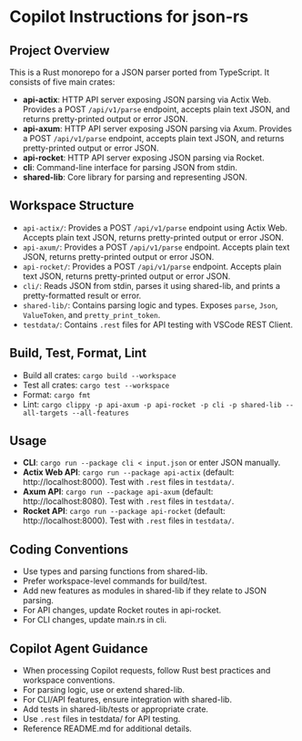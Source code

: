 # Copilot Instructions for json-rs

## Project Overview

This is a Rust monorepo for a JSON parser ported from TypeScript. It consists of five main crates:

- **api-actix**: HTTP API server exposing JSON parsing via Actix Web. Provides a POST `/api/v1/parse` endpoint, accepts plain text JSON, and returns pretty-printed output or error JSON.
- **api-axum**: HTTP API server exposing JSON parsing via Axum. Provides a POST `/api/v1/parse` endpoint, accepts plain text JSON, and returns pretty-printed output or error JSON.
- **api-rocket**: HTTP API server exposing JSON parsing via Rocket.
- **cli**: Command-line interface for parsing JSON from stdin.
- **shared-lib**: Core library for parsing and representing JSON.

## Workspace Structure

- `api-actix/`: Provides a POST `/api/v1/parse` endpoint using Actix Web. Accepts plain text JSON, returns pretty-printed output or error JSON.
- `api-axum/`: Provides a POST `/api/v1/parse` endpoint. Accepts plain text JSON, returns pretty-printed output or error JSON.
- `api-rocket/`: Provides a POST `/api/v1/parse` endpoint. Accepts plain text JSON, returns pretty-printed output or error JSON.
- `cli/`: Reads JSON from stdin, parses it using shared-lib, and prints a pretty-formatted result or error.
- `shared-lib/`: Contains parsing logic and types. Exposes `parse`, `Json`, `ValueToken`, and `pretty_print_token`.
- `testdata/`: Contains `.rest` files for API testing with VSCode REST Client.

## Build, Test, Format, Lint

- Build all crates: `cargo build --workspace`
- Test all crates: `cargo test --workspace`
- Format: `cargo fmt`
- Lint: `cargo clippy -p api-axum -p api-rocket -p cli -p shared-lib --all-targets --all-features`

## Usage

- **CLI**: `cargo run --package cli < input.json` or enter JSON manually.
- **Actix Web API**: `cargo run --package api-actix` (default: http://localhost:8000). Test with `.rest` files in `testdata/`.
- **Axum API**: `cargo run --package api-axum` (default: http://localhost:8080). Test with `.rest` files in `testdata/`.
- **Rocket API**: `cargo run --package api-rocket` (default: http://localhost:8000). Test with `.rest` files in `testdata/`.

## Coding Conventions

- Use types and parsing functions from shared-lib.
- Prefer workspace-level commands for build/test.
- Add new features as modules in shared-lib if they relate to JSON parsing.
- For API changes, update Rocket routes in api-rocket.
- For CLI changes, update main.rs in cli.

## Copilot Agent Guidance

- When processing Copilot requests, follow Rust best practices and workspace conventions.
- For parsing logic, use or extend shared-lib.
- For CLI/API features, ensure integration with shared-lib.
- Add tests in shared-lib/tests or appropriate crate.
- Use `.rest` files in testdata/ for API testing.
- Reference README.md for additional details.
